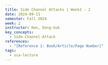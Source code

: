 ```yaml
---
title: Side Channel Attacks | Week2 - 2
date: 2024-09-11
semester: Fall 2024
week: 2
instructor: Han, Dong-Guk
key_concepts:
  - Side-Channel-Attack
references:
  - "[Reference 1: Book/Article/Page Number]"
tags:
  - sca-lecture
---
```




